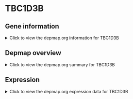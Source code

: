 <h1>TBC1D3B</h1>

<h2>Gene information</h2>
<details>
  <summary>Click to view the depmap.org information for TBC1D3B</summary>
  <p><a href="https://depmap.org/portal/gene/TBC1D3B?tab=about" target="_BLANK">Open page in a new tab...</a></p>
  <iframe src="https://depmap.org/portal/gene/TBC1D3B?tab=about" style="border:none;width:100%;height:800px"></iframe>
</details>

<h2>Depmap overview</h2>
<details>
  <summary>Click to view the depmap.org summary for TBC1D3B</summary>
  <p><a href="https://depmap.org/portal/gene/TBC1D3B?tab=overview" target="_BLANK">Open page in a new tab...</a></p>
  <iframe src="https://depmap.org/portal/gene/TBC1D3B?tab=overview" style="border:none;width:100%;height:800px"></iframe>
</details>

<h2>Expression</h2>
<details>
  <summary>Click to view the depmap.org expression data for TBC1D3B</summary>
  <p><a href="https://depmap.org/portal/gene/TBC1D3B?tab=characterization" target="_BLANK">Open page in a new tab...</a></p>
  <iframe src="https://depmap.org/portal/gene/TBC1D3B?tab=characterization" style="border:none;width:100%;height:800px"></iframe>
</details>


<!--
<h2>Reactome Pathway diagram</h2>
<details>
  <summary>Click to view the Reactome pathway for TBC1D3B</summary>
  <p><a href="PURL" target="_BLANK">Open page in a new tab...</a></p>
  PNAME
</details>
-->


